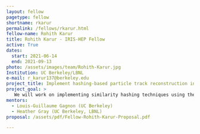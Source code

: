 ```yaml
---
layout: fellow
pagetype: fellow
shortname: rkarur
permalink: /fellows/rkarur.html
fellow-name: Rohith Karur
title: Rohith Karur - IRIS-HEP Fellow
active: True
dates:
  start: 2021-06-14
  end: 2021-09-13
photo: /assets/images/team/Rohith-Karur.jpg
Institution: UC Berkeley/LBNL
e-mail: r_karur137@berkeley.edu
project_title: Implement hashing-based particle track reconstruction in ACTS
project_goal: >
   We will work on implementing similarity hashing techniques using the Approximate Nearest Neighbors (ANN) search method using C++ and Python into the ACTS project at CERN. The minimization of search complexity in identifying track hits is a tool which will be invaluable to data collection at the HL-LHC. After identifying particle track clusters using the ANN method, we will then use existing Kalman Filters to focus on these clusters to comprehensively perform track reconstruction. We will then plan on tuning parameters to optimize both the complexity of the algorithm as well as the track reconstruction performance, and maximizing the extent to which our code can be parallelized. We will also implement an extension to this project in which the track reconstruction is performed with neural networks instead of Kalman filter.
mentors:
  - Louis-Guillaume Gagnon (UC Berkeley)
  - Heather Gray (UC Berkeley, LBNL)
proposal: /assets/pdf/Fellow-Rohith-Karur-Proposal.pdf

---
```

